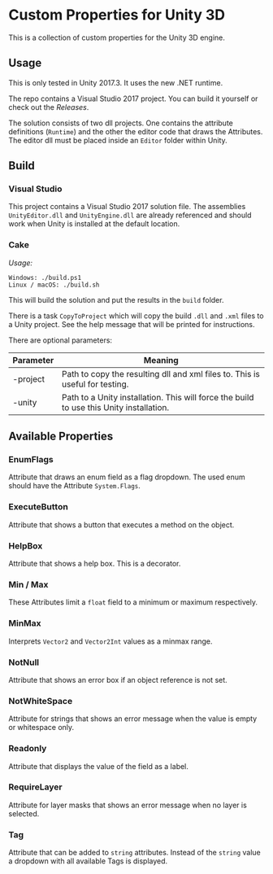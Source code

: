 # Custom Properties for Unity 3D

This is a collection of custom properties for the Unity 3D engine.

## Usage

This is only tested in Unity 2017.3. It uses the new .NET runtime.

The repo contains a Visual Studio 2017 project. You can build it yourself or check out the *Releases*.

The solution consists of two dll projects. One contains the attribute definitions (`Runtime`) and the other the editor code that draws the Attributes. The editor dll must be placed inside an `Editor` folder within Unity.

## Build


### Visual Studio 

This project contains a Visual Studio 2017 solution file.
The assemblies `UnityEditor.dll` and `UnityEngine.dll` are already referenced and should work when Unity is installed at the default location. 

### Cake

*Usage:*

```
Windows: ./build.ps1
Linux / macOS: ./build.sh
```

This will build the solution and put the results in the `build` folder.

There is a task `CopyToProject` which will copy the build `.dll` and `.xml` files to a Unity project.
See the help message that will be printed for instructions.

There are optional parameters:

|  Parameter   |                                         Meaning                                         |
|--------------|-----------------------------------------------------------------------------------------|
| -project | Path to copy the resulting dll and xml files to. This is useful for testing.            |
| -unity   | Path to a Unity installation. This will force the build to use this Unity installation. |

## Available Properties

### EnumFlags

Attribute that draws an enum field as a flag dropdown. The used enum should have the Attribute `System.Flags`.

### ExecuteButton

Attribute that shows a button that executes a method on the object.

### HelpBox

Attribute that shows a help box. This is a decorator.

### Min / Max

These Attributes limit a `float` field to a minimum or maximum respectively.

### MinMax

Interprets `Vector2` and `Vector2Int` values as a minmax range.

### NotNull

Attribute that shows an error box if an object reference is not set.

### NotWhiteSpace

Attribute for strings that shows an error message when the value is empty or whitespace only.

### Readonly

Attribute that displays the value of the field as a label.

### RequireLayer

Attribute for layer masks that shows an error message when no layer is selected.

### Tag

Attribute that can be added to `string` attributes. Instead of the `string` value a dropdown with all available Tags is displayed.
